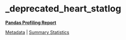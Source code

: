 # _deprecated_heart_statlog

[**Pandas Profiling Report**](https://epistasislab.github.io/pmlb/profile/_deprecated_heart_statlog.html)

[Metadata](metadata.yaml) | [Summary Statistics](summary_stats.tsv)


